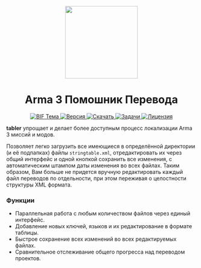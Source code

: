 <p align="center">
  <img src="https://github.com/bux578/tabler/blob/master/tabler/Content/Icon-256.png"
       width="192" />
</p>
<h1 align="center">Arma 3 Помошник Перевода</h1>
<p align="center">
  <a href="http://forums.bistudio.com/showthread.php?180825-tabler-Arma-3-Translation-Helper&p=2736174&viewfull=1#post2736174">
    <img src="https://img.shields.io/badge/BIF-Тема-lightgrey.svg?style=flat"
         alt="BIF Тема" />
  </a>
  <a href="https://github.com/bux578/tabler/releases">
    <img src="http://img.shields.io/badge/Версия-0.4.2-green.svg?style=flat"
         alt="Версия" />
  </a>
  <a href="https://github.com/bux578/tabler/releases/download/v0.4.2/tabler-v0.4.2.zip">
    <img src="http://img.shields.io/badge/Скачать-426_КБ-blue.svg?style=flat"
         alt="Скачать" />
  </a>
  <a href="https://github.com/bux578/tabler/issues">
    <img src="http://img.shields.io/github/issues-raw/bux578/tabler.svg?style=flat&label=Задачи"
         alt="Задачи" />
  </a>
    <a href="http://creativecommons.org/licenses/by-sa/4.0/deed.ru">
    <img src="http://img.shields.io/badge/Лицензия-CC_BY--SA-red.svg?style=flat"
         alt="Лицензия" />
  </a>
</p>
<p>
<strong>tabler</strong> упрощает и делает более доступным процесс локализации Arma 3 миссий и модов.
</p>
<p>
Позволяет легко загрузить все имеющиеся в определённой директории (и её подпапках) файлы <code>stringtable.xml</code>, отредактировать их через общий интерфейс и одной кнопкой сохранить все изменения, с автоматическим штампом даты изменения во всех файлах. Таким образом, Вам больше не придется вручную редактировать каждый файл переводов по отдельности, при этом переживая о целостности структуры XML формата.
</p>
<h3>Функции</h3>
<ul>
  <li>Параллельная работа с любым количеством файлов через единый интерфейс.</li>
  <li>Добавление новых ключей, языков и их редактирование в формате таблицы.</li>
  <li>Быстрое сохранение всех изменений во всех редактируемых файлах.</li>
  <li>Сравнительное отслеживание общего прогресса над переводом проектов.</li>
</ul>
<!--
<hr>
<sub><strong>tabler</strong> за авторством от <a xmlns:cc="http://creativecommons.org/ns#" href="https://github.com/bux578" property="cc:attributionName" rel="cc:attributionURL">bux578</a> носит лицензию <a rel="license" href="http://creativecommons.org/licenses/by-sa/4.0/">Creative Commons «Атрибуция — На тех же условиях» 4.0 Всемирная</a></sub><br /><a rel="license" href="http://creativecommons.org/licenses/by-sa/4.0/"><img alt="Лицензия Creative Commons" style="border-width:0" src="https://i.creativecommons.org/l/by-sa/4.0/80x15.png" /></a>
-->

